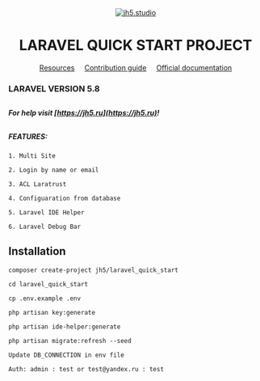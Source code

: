 <div align="center">

  <a href="https://jh5.ru">
    <img src="http://www.studio-review.ru/files/uploadw5vrp7nvgk.png" alt="jh5.studio">
  </a>

  <h1>LARAVEL QUICK START PROJECT</h1>

  <a href="#resources">Resources</a>
  &nbsp;&nbsp;&nbsp;
  <a href="contributing.md">Contribution guide</a>
  &nbsp;&nbsp;&nbsp;
  <a href="https://jh5.ru/docs">Official documentation</a>
 
</div>

### LARAVEL VERSION 5.8
##
##### For help visit [https://jh5.ru](https://jh5.ru)!
##
##### FEATURES:
    
    1. Multi Site
    
    2. Login by name or email
    
    3. ACL Laratrust
    
    4. Configuaration from database
    
    5. Laravel IDE Helper
    
    6. Laravel Debug Bar

##
## Installation

    composer create-project jh5/laravel_quick_start

    cd laravel_quick_start

    cp .env.example .env

    php artisan key:generate

    php artisan ide-helper:generate

    php artisan migrate:refresh --seed

    Update DB_CONNECTION in env file

    Auth: admin : test or test@yandex.ru : test

